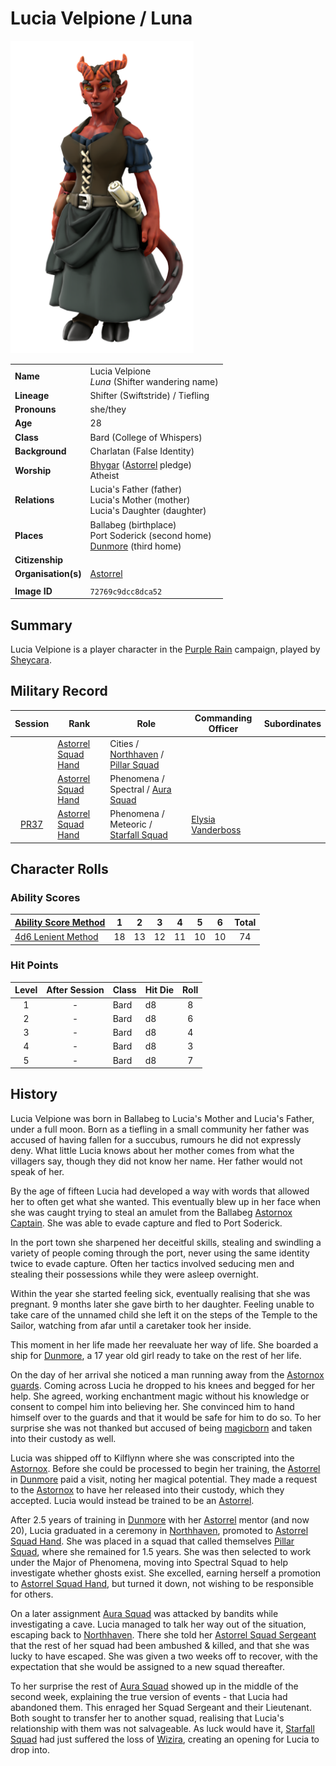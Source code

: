 # Lucia Velpione / Luna

<img src="https://raw.githubusercontent.com/jesskelsall/astarus-images/main/characters/portraits/72769c9dcc8dca52.png" height="500" />

|||
| --- | --- |
| **Name** | Lucia Velpione<br>*Luna* (Shifter wandering name) | character.4
| **Lineage** | Shifter (Swiftstride) / Tiefling |
| **Pronouns** | she/they |
| **Age** | 28 |
| **Class** | Bard (College of Whispers) |
| **Background** | Charlatan (False Identity) |
| **Worship** | [Bhygar](../gods/deities/bhygar.md) ([Astorrel](../organisations/astorrel/astorrel.md) pledge)<br>Atheist |
| **Relations** | Lucia's Father (father)<br>Lucia's Mother (mother)<br>Lucia's Daughter (daughter) |
| **Places** | Ballabeg (birthplace)<br>Port Soderick (second home)<br>[Dunmore](../places/cities/dunmore.md) (third home) |
| **Citizenship** | |
| **Organisation(s)** | [Astorrel](../organisations/astorrel/astorrel.md) |
|||
| **Image ID** | `72769c9dcc8dca52` |

## Summary

Lucia Velpione is a player character in the [Purple Rain](../campaigns/C1-purple-rain.md) campaign, played by [Sheycara](../players/sheycara.md).

## Military Record

| Session | Rank | Role | Commanding Officer | Subordinates |
|:---:| --- | --- | --- | --- |
|| [Astorrel Squad Hand](../organisations/astorrel/ranks/astorrel-squad-hand.md) | Cities / [Northhaven](../places/cities/northhaven.md) / [Pillar Squad](../organisations/astorrel/squads/pillar-squad.md) |||
|| [Astorrel Squad Hand](../organisations/astorrel/ranks/astorrel-squad-hand.md) | Phenomena / Spectral / [Aura Squad](../organisations/astorrel/squads/aura-squad.md) |||
| [PR37](../sessions/upcoming/PR37.md) | [Astorrel Squad Hand](../organisations/astorrel/ranks/astorrel-squad-hand.md) | Phenomena / Meteoric / [Starfall Squad](../organisations/astorrel/squads/starfall-squad.md) | [Elysia Vanderboss](elysia-vanderboss.md) ||

## Character Rolls

### Ability Scores

| [Ability Score Method](../mechanics/ability-score-method/ability-score-method.md) | 1 | 2 | 3 | 4 | 5 | 6 | Total |
| --- |:---:|:---:|:---:|:---:|:---:|:---:|:---:|
| [4d6 Lenient Method](../mechanics/ability-score-method/4d6-lenient-method.md) | 18 | 13 | 12 | 11 | 10 | 10 | 74 |

### Hit Points

| Level | After Session | Class | Hit Die | Roll |
|:---:|:---:| --- | --- |:---:|
| 1 | - | Bard | d8 | 8 |
| 2 | - | Bard | d8 | 6 |
| 3 | - | Bard | d8 | 4 |
| 4 | - | Bard | d8 | 3 |
| 5 | - | Bard | d8 | 7 |

## History

Lucia Velpione was born in Ballabeg to Lucia's Mother and Lucia's Father, under a full moon. Born as a tiefling in a small community her father was accused of having fallen for a succubus, rumours he did not expressly deny. What little Lucia knows about her mother comes from what the villagers say, though they did not know her name. Her father would not speak of her.

By the age of fifteen Lucia had developed a way with words that allowed her to often get what she wanted. This eventually blew up in her face when she was caught trying to steal an amulet from the Ballabeg [Astornox Captain](../organisations/astornox/ranks/astornox-captain.md). She was able to evade capture and fled to Port Soderick.

In the port town she sharpened her deceitful skills, stealing and swindling a variety of people coming through the port, never using the same identity twice to evade capture. Often her tactics involved seducing men and stealing their possessions while they were asleep overnight.

Within the year she started feeling sick, eventually realising that she was pregnant. 9 months later she gave birth to her daughter. Feeling unable to take care of the unnamed child she left it on the steps of the Temple to the Sailor, watching from afar until a caretaker took her inside.

This moment in her life made her reevaluate her way of life. She boarded a ship for [Dunmore](../places/cities/dunmore.md), a 17 year old girl ready to take on the rest of her life.

On the day of her arrival she noticed a man running away from the [Astornox guards](../organisations/astornox/ranks/astornox-guard.md). Coming across Lucia he dropped to his knees and begged for her help. She agreed, working enchantment magic without his knowledge or consent to compel him into believing her. She convinced him to hand himself over to the guards and that it would be safe for him to do so. To her surprise she was not thanked but accused of being [magicborn](../civilisations/kingdom-of-astor/magicborn.md) and taken into their custody as well.

Lucia was shipped off to Kilflynn where she was conscripted into the [Astornox](../organisations/astornox/astornox.md). Before she could be processed to begin her training, the [Astorrel](../organisations/astorrel/astorrel.md) in [Dunmore](../places/cities/dunmore.md) paid a visit, noting her magical potential. They made a request to the [Astornox](../organisations/astornox/astornox.md) to have her released into their custody, which they accepted. Lucia would instead be trained to be an [Astorrel](../organisations/astorrel/astorrel.md).

After 2.5 years of training in [Dunmore](../places/cities/dunmore.md) with her [Astorrel](../organisations/astorrel/astorrel.md) mentor (and now 20), Lucia graduated in a ceremony in [Northhaven](../places/cities/northhaven.md), promoted to [Astorrel Squad Hand](../organisations/astorrel/ranks/astorrel-squad-hand.md). She was placed in a squad that called themselves [Pillar Squad](../organisations/astorrel/squads/pillar-squad.md), where she remained for 1.5 years. She was then selected to work under the Major of Phenomena, moving into Spectral Squad to help investigate whether ghosts exist. She excelled, earning herself a promotion to [Astorrel Squad Hand](../organisations/astorrel/ranks/astorrel-squad-hand.md), but turned it down, not wishing to be responsible for others.

On a later assignment [Aura Squad](../organisations/astorrel/squads/aura-squad.md) was attacked by bandits while investigating a cave. Lucia managed to talk her way out of the situation, escaping back to [Northhaven](../places/cities/northhaven.md). There she told her [Astorrel Squad Sergeant](../organisations/astorrel/ranks/astorrel-squad-sergeant.md) that the rest of her squad had been ambushed & killed, and that she was lucky to have escaped. She was given a two weeks off to recover, with the expectation that she would be assigned to a new squad thereafter.

To her surprise the rest of [Aura Squad](../organisations/astorrel/squads/aura-squad.md) showed up in the middle of the second week, explaining the true version of events - that Lucia had abandoned them. This enraged her Squad Sergeant and their Lieutenant. Both sought to transfer her to another squad, realising that Lucia's relationship with them was not salvageable. As luck would have it, [Starfall Squad](../organisations/astorrel/squads/starfall-squad.md) had just suffered the loss of [Wizira](wizira.md), creating an opening for Lucia to drop into.
